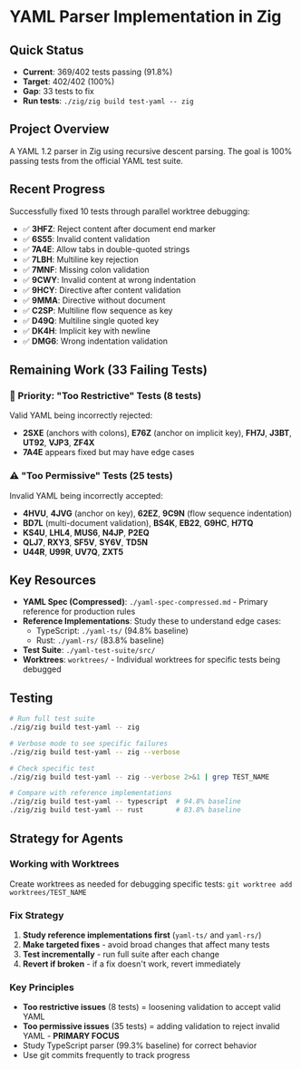# YAML Parser Implementation in Zig

## Quick Status
- **Current**: 369/402 tests passing (91.8%)
- **Target**: 402/402 (100%)
- **Gap**: 33 tests to fix
- **Run tests**: `./zig/zig build test-yaml -- zig`

## Project Overview

A YAML 1.2 parser in Zig using recursive descent parsing. The goal is 100% passing tests from the official YAML test suite.

## Recent Progress

Successfully fixed 10 tests through parallel worktree debugging:
- ✅ **3HFZ**: Reject content after document end marker
- ✅ **6S55**: Invalid content validation  
- ✅ **7A4E**: Allow tabs in double-quoted strings
- ✅ **7LBH**: Multiline key rejection
- ✅ **7MNF**: Missing colon validation
- ✅ **9CWY**: Invalid content at wrong indentation
- ✅ **9HCY**: Directive after content validation
- ✅ **9MMA**: Directive without document
- ✅ **C2SP**: Multiline flow sequence as key
- ✅ **D49Q**: Multiline single quoted key
- ✅ **DK4H**: Implicit key with newline
- ✅ **DMG6**: Wrong indentation validation

## Remaining Work (33 Failing Tests)

### 🎯 Priority: "Too Restrictive" Tests (8 tests)
Valid YAML being incorrectly rejected:
- **2SXE** (anchors with colons), **E76Z** (anchor on implicit key), **FH7J**, **J3BT**, **UT92**, **VJP3**, **ZF4X**
- **7A4E** appears fixed but may have edge cases

### ⚠️ "Too Permissive" Tests (25 tests)
Invalid YAML being incorrectly accepted:
- **4HVU**, **4JVG** (anchor on key), **62EZ**, **9C9N** (flow sequence indentation)
- **BD7L** (multi-document validation), **BS4K**, **EB22**, **G9HC**, **H7TQ**
- **KS4U**, **LHL4**, **MUS6**, **N4JP**, **P2EQ**
- **QLJ7**, **RXY3**, **SF5V**, **SY6V**, **TD5N**
- **U44R**, **U99R**, **UV7Q**, **ZXT5**

## Key Resources

- **YAML Spec (Compressed)**: `./yaml-spec-compressed.md` - Primary reference for production rules
- **Reference Implementations**: Study these to understand edge cases:
  - TypeScript: `./yaml-ts/` (94.8% baseline)
  - Rust: `./yaml-rs/` (83.8% baseline)
- **Test Suite**: `./yaml-test-suite/src/`
- **Worktrees**: `worktrees/` - Individual worktrees for specific tests being debugged

## Testing

```bash
# Run full test suite
./zig/zig build test-yaml -- zig

# Verbose mode to see specific failures
./zig/zig build test-yaml -- zig --verbose

# Check specific test
./zig/zig build test-yaml -- zig --verbose 2>&1 | grep TEST_NAME

# Compare with reference implementations
./zig/zig build test-yaml -- typescript  # 94.8% baseline
./zig/zig build test-yaml -- rust        # 83.8% baseline
```

## Strategy for Agents

### Working with Worktrees
Create worktrees as needed for debugging specific tests: `git worktree add worktrees/TEST_NAME`

### Fix Strategy
1. **Study reference implementations first** (`yaml-ts/` and `yaml-rs/`)
2. **Make targeted fixes** - avoid broad changes that affect many tests
3. **Test incrementally** - run full suite after each change
4. **Revert if broken** - if a fix doesn't work, revert immediately

### Key Principles
- **Too restrictive issues** (8 tests) = loosening validation to accept valid YAML
- **Too permissive issues** (35 tests) = adding validation to reject invalid YAML - **PRIMARY FOCUS**
- Study TypeScript parser (99.3% baseline) for correct behavior
- Use git commits frequently to track progress
